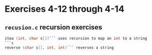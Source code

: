 # Exercises 4-12 through 4-14

## `recusion.c` recursion exercises
```c 
itoa (int, char s[])``` uses recursion to map an int to a string
```c 
reverse (char s[], int, int)``` reverses a string
